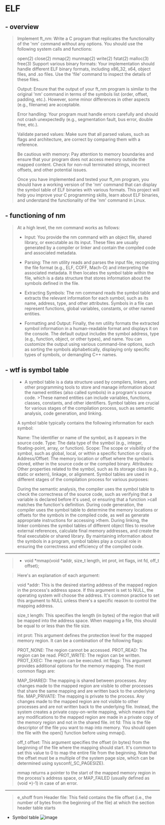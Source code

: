 # ELF



## - overview

>Implement ft_nm: Write a C program that replicates the functionality of the 'nm' command without any options. You should use the following system calls and functions:
>
>
>open(2)
>close(2)
>mmap(2)
>munmap(2)
>write(2)
>fstat(2)
>malloc(3)
>free(3)
>Support various binary formats: Your implementation should handle different ELF binary formats, including x86_32, x64, object files, and .so files. Use the 'file' command to inspect the details of these files.
>
>Output: Ensure that the output of your ft_nm program is similar to the original 'nm' command in terms of the symbols list (order, offset, padding, etc.). However, some minor differences in other aspects (e.g., filename) are acceptable.
>
>Error handling: Your program must handle errors carefully and should not crash unexpectedly (e.g., segmentation fault, bus error, double free, etc.).
>
>Validate parsed values: Make sure that all parsed values, such as flags and architecture, are correct by comparing them with a reference.
>
>Be cautious with memory: Pay attention to memory boundaries and ensure that your program does not access memory outside the mapped content. Check for non-null terminated strings, incorrect offsets, and other potential issues.
>
>Once you have implemented and tested your ft_nm program, you should have a working version of the 'nm' command that can display the symbol table of ELF binaries with various formats. This project will help you improve your C programming skills, learn about ELF binaries, and understand the functionality of the 'nm' command in Linux.


## - functioning of nm

>At a high level, the nm command works as follows:
>
>- Input: You provide the nm command with an object file, shared library, or executable as its input. These files are usually generated by a compiler or linker and contain the compiled code and associated metadata.
>
>- Parsing: The nm utility reads and parses the input file, recognizing the file format (e.g., ELF, COFF, Mach-O) and interpreting the associated metadata. It then locates the symbol table within the file, which is a data structure that stores information about the symbols defined in the file.
>
>- Extracting Symbols: The nm command reads the symbol table and extracts the relevant information for each symbol, such as its name, address, type, and other attributes. Symbols in a file can represent functions, global variables, constants, or other named entities.
>
>- Formatting and Output: Finally, the nm utility formats the extracted symbol information in a human-readable format and displays it on the console. The default output includes the symbol address, type (e.g., function, object, or other types), and name. You can customize the output using various command-line options, such as sorting the symbols alphabetically, displaying only specific types of symbols, or demangling C++ names.



## - wtf is symbol table

>- A symbol table is a data structure used by compilers, linkers, and other programming tools to store and manage information about the named entities (also called symbols) in a program's source code. >These named entities can include variables, functions, classes, constants, and other identifiers. Symbol tables are crucial for various stages of the compilation process, such as semantic analysis, code generation, and linking.
>
>A symbol table typically contains the following information for each symbol:
>
>Name: The identifier or name of the symbol, as it appears in the source code.
>Type: The data type of the symbol (e.g., integer, floating-point, array, or function).
>Scope: The scope or visibility of the symbol, such as global, local, or within a specific function or class.
>Address/Offset: The memory location or offset where the symbol is stored, either in the source code or the compiled binary.
>Attributes: Other properties related to the symbol, such as its storage class (e.g., static or extern), linkage, or alignment.
>Symbol tables are used in different stages of the compilation process for various purposes:
>
>During the semantic analysis, the compiler uses the symbol table to check the correctness of the source code, such as verifying that a variable is declared before it's used, or ensuring that a function >call matches the function's definition.
>During code generation, the compiler uses the symbol table to determine the memory locations or offsets for the symbols in the compiled code, as well as generate appropriate instructions for accessing >them.
>During linking, the linker combines the symbol tables of different object files to resolve external references, calculate final memory addresses, and create the final executable or shared library.
>By maintaining information about the symbols in a program, symbol tables play a crucial role in ensuring the correctness and efficiency of the compiled code.
>
---



> - void *mmap(void *addr, size_t length, int prot, int flags, int fd, off_t offset);

>Here's an explanation of each argument:

>void *addr: This is the desired starting address of the mapped region in the process's address space. If this argument is set to NULL, the operating system will choose the address. It's common practice to set this argument to NULL unless there's a specific reason to control the mapping address.

> size_t length: This specifies the length (in bytes) of the region that will be mapped into the address space. When mapping a file, this should be equal to or less than the file size.

>int prot: This argument defines the protection level for the mapped memory region. It can be a combination of the following flags:

>PROT_NONE: The region cannot be accessed.
PROT_READ: The region can be read.
PROT_WRITE: The region can be written.
PROT_EXEC: The region can be executed.
int flags: This argument provides additional options for the memory mapping. The most common flags are:

>MAP_SHARED: The mapping is shared between processes. Any changes made to the mapped region are visible to other processes that share the same mapping and are written back to the underlying file.
MAP_PRIVATE: The mapping is private to the process. Any changes made to the mapped region are not visible to other processes and are not written back to the underlying file. Instead, the system creates a private copy-on-write mapping, which means that any modifications to the mapped region are made in a private copy of the memory region and not in the shared file.
int fd: This is the file descriptor of the file you want to map into memory. You should open the file with the open() function before using mmap().

>off_t offset: This argument specifies the offset (in bytes) from the beginning of the file where the mapping should start. It's common to set this value to 0 to map the entire file from the beginning. Note that the offset must be a multiple of the system page size, which can be determined using sysconf(_SC_PAGESIZE).

>mmap returns a pointer to the start of the mapped memory region in the process's address space, or MAP_FAILED (usually defined as (void *)-1) in case of an error.

---

> e_shoff from Header file: This field contains the file offset (i.e., the number of bytes from the beginning of the file) at which the section header table starts

- Symbol table
![image](https://github.com/spookier/ft_nm/assets/77325667/d9e4a01f-78d7-4151-8485-fb251b1c5d5c)

